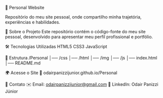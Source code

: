🚀 Personal Website

Repositório do meu site pessoal, onde compartilho minha trajetória, experiências e habilidades.

📌 Sobre o Projeto
Este repositório contém o código-fonte do meu site pessoal, desenvolvido para apresentar meu perfil profissional e portfólio.

🛠 Tecnologias Utilizadas
HTML5
CSS3
JavaScript

📂 Estrutura
/Personal
│── /css
│── /html
│── /img
│── /js
│── index.html
│── README.md

🌍 Acesse o Site
🔗 odairpanizzijunior.github.io/Personal

📧 Contato
✉️ Email: odairpanizzijunior@gmail.com
💼 LinkedIn: Odair Panizzi Júnior


